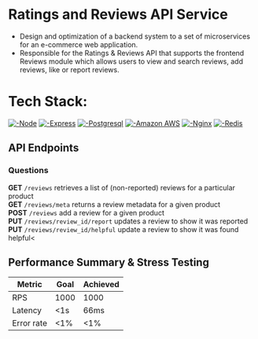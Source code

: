 # Ratings and Reviews API Service
- Design and optimization of a backend system to a set of microservices for an e-commerce web application.
- Responsible for the Ratings & Reviews API that supports the frontend Reviews module which allows users to view and search reviews, add reviews, like or report reviews.



# Tech Stack:<br>
<a href="">![-Node](https://img.shields.io/badge/Node.js-339933.svg?style=for-the-badge&logo=nodedotjs&logoColor=white)</a>
<a href="">![-Express](https://img.shields.io/badge/Express-000000.svg?style=for-the-badge&logo=Express&logoColor=white)</a>
<a href="">![-Postgresql](https://img.shields.io/badge/PostgreSQL-4169E1.svg?style=for-the-badge&logo=PostgreSQL&logoColor=white)</a>
<a href="">![-Amazon AWS](https://img.shields.io/badge/Amazon%20AWS-232F3E.svg?style=for-the-badge&logo=Amazon-AWS&logoColor=white)</a>
<a href="">![-Nginx](https://img.shields.io/static/v1?style=for-the-badge&message=NGINX&color=009639&logo=NGINX&logoColor=FFFFFF&label=)</a>
<a href="">![-Redis](https://img.shields.io/static/v1?style=for-the-badge&message=Redis&color=DC382D&logo=Redis&logoColor=FFFFFF&label=)</a>


## API Endpoints <br>

### Questions <br>
**GET** `/reviews` retrieves a list of (non-reported) reviews for a particular product<br>
**GET** `/reviews/meta` returns a review metadata for a given product<br>
**POST** `/reviews` add a review for a given product<br>
**PUT** `/reviews/review_id/report` updates a review to show it was reported<be>
**PUT** `/reviews/review_id/helpful` update a review to show it was found helpful<<be>


## Performance Summary & Stress Testing
| Metric | Goal | Achieved |
| --- | --- | --- |
| RPS | 1000 | 1000|
| Latency | <1s | 66ms|
| Error rate | <1% | <1%|


